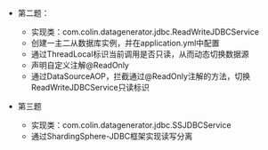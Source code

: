 - 第二题：
  - 实现类：com.colin.datagenerator.jdbc.ReadWriteJDBCService
  - 创建一主二从数据库实例，并在application.yml中配置
  - 通过ThreadLocal标识当前调用是否只读，从而动态切换数据源
  - 声明自定义注解@ReadOnly
  - 通过DataSourceAOP，拦截通过@ReadOnly注解的方法，切换ReadWriteJDBCService只读标识

- 第三题
  - 实现类：com.colin.datagenerator.jdbc.SSJDBCService
  - 通过ShardingSphere-JDBC框架实现读写分离